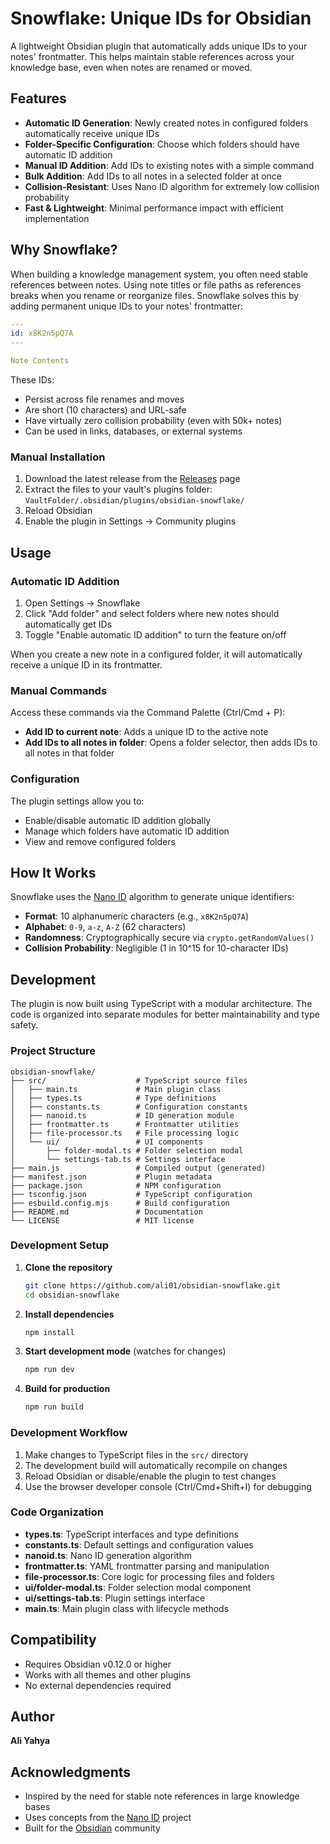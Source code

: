 # Snowflake: Unique IDs for Obsidian

A lightweight Obsidian plugin that automatically adds unique IDs to your notes' frontmatter. This helps maintain stable references across your knowledge base, even when notes are renamed or moved.

## Features

- **Automatic ID Generation**: Newly created notes in configured folders automatically receive unique IDs
- **Folder-Specific Configuration**: Choose which folders should have automatic ID addition
- **Manual ID Addition**: Add IDs to existing notes with a simple command
- **Bulk Addition**: Add IDs to all notes in a selected folder at once
- **Collision-Resistant**: Uses Nano ID algorithm for extremely low collision probability
- **Fast & Lightweight**: Minimal performance impact with efficient implementation

## Why Snowflake?

When building a knowledge management system, you often need stable references between notes. Using note titles or file paths as references breaks when you rename or reorganize files. Snowflake solves this by adding permanent unique IDs to your notes' frontmatter:

```yaml
---
id: x8K2n5pQ7A
---

Note Contents
```

These IDs:
- Persist across file renames and moves
- Are short (10 characters) and URL-safe
- Have virtually zero collision probability (even with 50k+ notes)
- Can be used in links, databases, or external systems

### Manual Installation

1. Download the latest release from the [Releases](https://github.com/ali01/obsidian-snowflake/releases) page
2. Extract the files to your vault's plugins folder: `VaultFolder/.obsidian/plugins/obsidian-snowflake/`
3. Reload Obsidian
4. Enable the plugin in Settings → Community plugins

## Usage

### Automatic ID Addition

1. Open Settings → Snowflake
2. Click "Add folder" and select folders where new notes should automatically get IDs
3. Toggle "Enable automatic ID addition" to turn the feature on/off

When you create a new note in a configured folder, it will automatically receive a unique ID in its frontmatter.

### Manual Commands

Access these commands via the Command Palette (Ctrl/Cmd + P):

- **Add ID to current note**: Adds a unique ID to the active note
- **Add IDs to all notes in folder**: Opens a folder selector, then adds IDs to all notes in that folder

### Configuration

The plugin settings allow you to:
- Enable/disable automatic ID addition globally
- Manage which folders have automatic ID addition
- View and remove configured folders

## How It Works

Snowflake uses the [Nano ID](https://github.com/ai/nanoid) algorithm to generate unique identifiers:

- **Format**: 10 alphanumeric characters (e.g., `x8K2n5pQ7A`)
- **Alphabet**: `0-9`, `a-z`, `A-Z` (62 characters)
- **Randomness**: Cryptographically secure via `crypto.getRandomValues()`
- **Collision Probability**: Negligible (1 in 10^15 for 10-character IDs)


## Development

The plugin is now built using TypeScript with a modular architecture. The code is organized into separate modules for better maintainability and type safety.

### Project Structure

```
obsidian-snowflake/
├── src/                    # TypeScript source files
│   ├── main.ts             # Main plugin class
│   ├── types.ts            # Type definitions
│   ├── constants.ts        # Configuration constants
│   ├── nanoid.ts           # ID generation module
│   ├── frontmatter.ts      # Frontmatter utilities
│   ├── file-processor.ts   # File processing logic
│   └── ui/                 # UI components
│       ├── folder-modal.ts # Folder selection modal
│       └── settings-tab.ts # Settings interface
├── main.js                 # Compiled output (generated)
├── manifest.json           # Plugin metadata
├── package.json            # NPM configuration
├── tsconfig.json           # TypeScript configuration
├── esbuild.config.mjs      # Build configuration
├── README.md               # Documentation
└── LICENSE                 # MIT license
```

### Development Setup

1. **Clone the repository**
   ```bash
   git clone https://github.com/ali01/obsidian-snowflake.git
   cd obsidian-snowflake
   ```

2. **Install dependencies**
   ```bash
   npm install
   ```

3. **Start development mode** (watches for changes)
   ```bash
   npm run dev
   ```

4. **Build for production**
   ```bash
   npm run build
   ```

### Development Workflow

1. Make changes to TypeScript files in the `src/` directory
2. The development build will automatically recompile on changes
3. Reload Obsidian or disable/enable the plugin to test changes
4. Use the browser developer console (Ctrl/Cmd+Shift+I) for debugging

### Code Organization

- **types.ts**: TypeScript interfaces and type definitions
- **constants.ts**: Default settings and configuration values
- **nanoid.ts**: Nano ID generation algorithm
- **frontmatter.ts**: YAML frontmatter parsing and manipulation
- **file-processor.ts**: Core logic for processing files and folders
- **ui/folder-modal.ts**: Folder selection modal component
- **ui/settings-tab.ts**: Plugin settings interface
- **main.ts**: Main plugin class with lifecycle methods


## Compatibility

- Requires Obsidian v0.12.0 or higher
- Works with all themes and other plugins
- No external dependencies required


## Author

**Ali Yahya**

## Acknowledgments

- Inspired by the need for stable note references in large knowledge bases
- Uses concepts from the [Nano ID](https://github.com/ai/nanoid) project
- Built for the [Obsidian](https://obsidian.md) community

